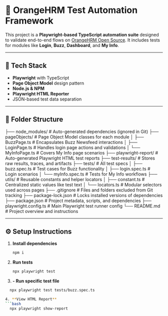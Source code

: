 # 🔸 OrangeHRM Test Automation Framework

This project is a **Playwright-based TypeScript automation suite** designed to validate end-to-end flows on [OrangeHRM Open Source](https://opensource-demo.orangehrmlive.com/). It includes tests for modules like **Login**, **Buzz**, **Dashboard**, and **My Info**.

---

## 🚀 Tech Stack

- **Playwright** with TypeScript  
- **Page Object Model** design pattern  
- **Node.js & NPM**  
- **Playwright HTML Reporter**  
- JSON-based test data separation  

---

## 📁 Folder Structure
├── node_modules/             # Auto-generated dependencies (ignored in Git)
├── pageObjects/              # Page Object Model classes for each module
│   ├── BuzzPage.ts           # Encapsulates Buzz Newsfeed interactions
│   ├── LoginPage.ts          # Handles login page actions and validations
│   └── MyInfoPage.ts         # Covers My Info page scenarios
├── playwright-report/        # Auto-generated Playwright HTML test reports
├── test-results/             # Stores raw results, traces, and artifacts
├── tests/                    # All test specs
│   ├── buzz.spec.ts          # Test cases for Buzz functionality
│   ├── login.spec.ts         # Login scenarios
│   └── myInfo.spec.ts        # Tests for My Info workflows
├── utils/                    # Reusable constants and helper locators
│   ├── constant.ts           # Centralized static values like test text
│   └── locators.ts           # Modular selectors used across pages
├── .gitignore                # Files and folders excluded from Git tracking
├── package-lock.json         # Locks installed versions of dependencies
├── package.json              # Project metadata, scripts, and dependencies
├── playwright.config.ts      # Main Playwright test runner config
└── README.md                 # Project overview and instructions


---

## ⚙️ Setup Instructions

1. **Install dependencies**

   ```bash
   npm i


2. **Run tests**
    ```bash
   npx playwright test

3. **- Run specific test file**
 ```bash
   npx playwright test tests/buzz.spec.ts

4. **View HTML Report**
 ```bash
   npx playwright show-report


